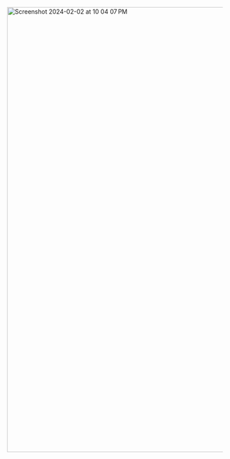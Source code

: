 <img width="1038" alt="Screenshot 2024-02-02 at 10 04 07 PM" src="https://github.com/betulbayindir/betulbayindir/assets/139061896/c26ef68b-c46f-432e-b73a-1399d808ece2">
